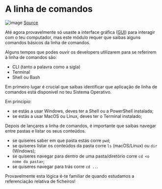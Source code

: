 # A linha de comandos

![image](https://user-images.githubusercontent.com/39055313/150638088-d8a274b6-bfd7-42d9-af66-30f687a64131.png)
[Source](https://www.google.com/url?sa=i&url=https%3A%2F%2Fwww.parallels.com%2Fblogs%2Fras%2Fmstsc-commands-alternatives%2F&psig=AOvVaw3M9t-1W0cwwSDKYmX9_7eg&ust=1642939927349000&source=images&cd=vfe&ved=0CAsQjRxqFwoTCIiDs6yqxfUCFQAAAAAdAAAAABBg)

Até agora provavelmente só usaste a interface gráfica ([GUI](https://pt.wikipedia.org/wiki/Interface_gr%C3%A1fica_do_utilizador)) para interagir com o teu computador, mas este módulo requer que saibas alguns comandos básicos da linha de comandos.

Alguns tempos que podes ouvir os developers utilizarem para se referirem à linha de comandos são:
- CLI (tanto a palavra como a sigla)
- Terminal
- Shell ou Bash

Em primeiro lugar é crucial que saibas identificar que aplicação de linha de comandos está disponível no teu Sistema Operativo. 

Em princípio:
- se estás a usar Windows, deves ter a Shell ou a PowerShell instalada;
- se estás a usar MacOS ou Linux, deves ter o Terminal instalado;

Depois de lançares a linha de comandos, é importante que saibas navegar entre pastas e listar os seus conteúdos.

- se quiseres saber em que pasta estás corre `pwd`;
- se quiseres listar os conteúdos da pasta corre `ls` (macOS/Linux) ou `dir` (Windows);
- se quiseres navegar para dentro de uma pasta/diretório corre `cd <o nome da pasta>`;
- se quiseres navegar para trás corre `cd ..`.

Provavelmente esta lógica é-te familiar de quando estudamos a referenciação relativa de ficheiros!
